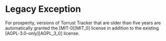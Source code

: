 # Legacy Exception

For prosperity, versions of Torrust Tracker that are older than five years are automatically granted the [MIT-0][MIT_0] license in addition to the existing [AGPL-3.0-only][AGPL_3_0] license.